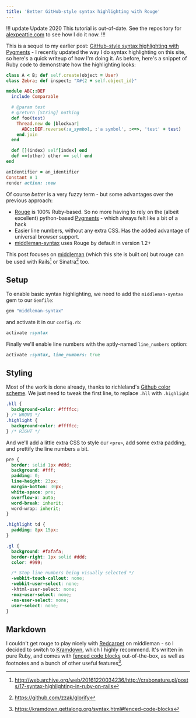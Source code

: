 ```yaml
---
title: 'Better GitHub-style syntax highlighting with Rouge'
---
```


!!! update Update 2020
This tutorial is out-of-date. See the repository for [alexpeattie.com](https://github.com/alexpeattie/alexpeattie.com) to see how I do it now.
!!!

<!-- excerpt -->

This is a sequel to my earlier post: [GitHub-style syntax highlighting with Pygments](/blog/github-style-syntax-highlighting-with-pygments/) - I recently updated the way I do syntax highlighting on this site, so here's a quick writeup of how I'm doing it. As before, here's a snippet of Ruby code to demonstrate how the highlighting looks:

```ruby
class A < B; def self.create(object = User)
class Zebra; def inspect; "X#{2 + self.object_id}"

module ABC::DEF
  include Comparable

  # @param test
  # @return [String] nothing
  def foo(test)
    Thread.new do |blockvar|
      ABC::DEF.reverse(:a_symbol, :'a symbol', :<=>, 'test' + test)
    end.join
  end

  def [](index) self[index] end
  def ==(other) other == self end
end

anIdentifier = an_identifier
Constant = 1
render action: :new
```

Of course _better_ is a very fuzzy term - but some advantages over the previous approach:

- [Rouge](https://github.com/jayferd/rouge) is 100% Ruby-based. So no more having to rely on the (albeit excellent) python-based [Pygments](https://bitbucket.org/birkenfeld/pygments-main) - which always felt like a bit of a hack
- Easier line numbers, without any extra CSS. Has the added advantage of universal browser support.
- [middleman-syntax](https://github.com/middleman/middleman-syntax) uses Rouge by default in version 1.2+

This post focuses on [middleman](http://middlemanapp.com/) (which this site is built on) but rouge can be used with Rails[^1] or Sinatra[^2] too.

## Setup

To enable basic syntax highlighting, we need to add the `middleman-syntax` gem to our `Gemfile`:

```ruby
gem "middleman-syntax"
```

and activate it in our `config.rb`:

```ruby
activate :syntax
```

Finally we'll enable line numbers with the aptly-named `line_numbers` option:

```ruby
activate :syntax, line_numbers: true
```

## Styling

Most of the work is done already, thanks to richleland's [Github color scheme](https://github.com/richleland/pygments-css/blob/146708f9003299106baf05987abf393eae4424fc/github.css). We just need to tweak the first line, to replace `.hll` with `.highlight`

```css
.hll {
  background-color: #ffffcc;
} /* WRONG */
.highlight {
  background-color: #ffffcc;
} /* RIGHT */
```

And we'll add a little extra CSS to style our `<pre>`, add some extra padding, and prettify the line numbers a bit.

```css
pre {
  border: solid 1px #ddd;
  background: #fff;
  padding: 0;
  line-height: 23px;
  margin-bottom: 30px;
  white-space: pre;
  overflow-x: auto;
  word-break: inherit;
  word-wrap: inherit;
}

.highlight td {
  padding: 8px 15px;
}

.gl {
  background: #fafafa;
  border-right: 1px solid #ddd;
  color: #999;

  /* Stop line numbers being visually selected */
  -webkit-touch-callout: none;
  -webkit-user-select: none;
  -khtml-user-select: none;
  -moz-user-select: none;
  -ms-user-select: none;
  user-select: none;
}
```

## Markdown

I couldn't get rouge to play nicely with [Redcarpet](https://github.com/vmg/redcarpet) on middleman - so I decided to switch to [Kramdown](https://github.com/gettalong/kramdown), which I highly recommend. It's written in pure Ruby, and comes with [fenced code blocks](https://kramdown.gettalong.org/syntax.html#fenced-code-blocks) out-of-the-box, as well as footnotes and a bunch of other useful features[^3].

[^1]: <http://web.archive.org/web/20161220034236/http://crabonature.pl/posts/17-syntax-highlighting-in-ruby-on-rails>
[^2]: <https://github.com/zzak/glorify>
[^3]: <https://kramdown.gettalong.org/syntax.html#fenced-code-blocks>
